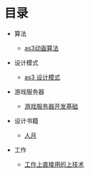 # 目录

- 算法
	- [as3动画算法](https://github.com/Nick19861111/animation)

- 设计模式
	- [as3 设计模式](https://github.com/Nick19861111/-DesignPatterns)

- 游戏服务器
	- [游戏服务器开发基础](https://github.com/Nick19861111/GameServer)

- 设计书籍
	- [人月](https://github.com/Nick19861111/moon)

- 工作
	- [工作上直接用的上技术](https://github.com/Nick19861111/work)